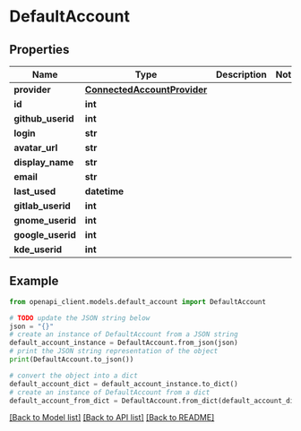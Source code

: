 # DefaultAccount


## Properties

Name | Type | Description | Notes
------------ | ------------- | ------------- | -------------
**provider** | [**ConnectedAccountProvider**](ConnectedAccountProvider.md) |  | 
**id** | **int** |  | 
**github_userid** | **int** |  | 
**login** | **str** |  | 
**avatar_url** | **str** |  | 
**display_name** | **str** |  | 
**email** | **str** |  | 
**last_used** | **datetime** |  | 
**gitlab_userid** | **int** |  | 
**gnome_userid** | **int** |  | 
**google_userid** | **int** |  | 
**kde_userid** | **int** |  | 

## Example

```python
from openapi_client.models.default_account import DefaultAccount

# TODO update the JSON string below
json = "{}"
# create an instance of DefaultAccount from a JSON string
default_account_instance = DefaultAccount.from_json(json)
# print the JSON string representation of the object
print(DefaultAccount.to_json())

# convert the object into a dict
default_account_dict = default_account_instance.to_dict()
# create an instance of DefaultAccount from a dict
default_account_from_dict = DefaultAccount.from_dict(default_account_dict)
```
[[Back to Model list]](../README.md#documentation-for-models) [[Back to API list]](../README.md#documentation-for-api-endpoints) [[Back to README]](../README.md)


